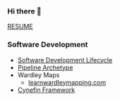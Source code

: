 ### Hi there 👋

[RESUME](https://github.com/davidegaspar/davidegaspar/blob/master/RESUME.md)

### Software Development

- [Software Development Lifecycle](architecture/sdlc.md)
- [Pipeline Archetype](./architecture/pipeline.md)
- Wardley Maps
  - [learnwardleymapping.com](https://learnwardleymapping.com/)
- [Cynefin Framework](https://thecynefin.co/about-us/about-cynefin-framework/)

<!--

DDD
Doctrine
SOLID
postmortem
runbook
playbook
gameday
make things visible
boy scout rule
evolution of runbooks, doc, script, arch
TDD

 -->

<!-- ### Game Development -->

<!-- - [itch.io](https://davidegaspar.itch.io/) -->
